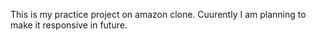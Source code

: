 This is my practice project on amazon clone.
Cuurently I am planning to make it responsive in future. 

